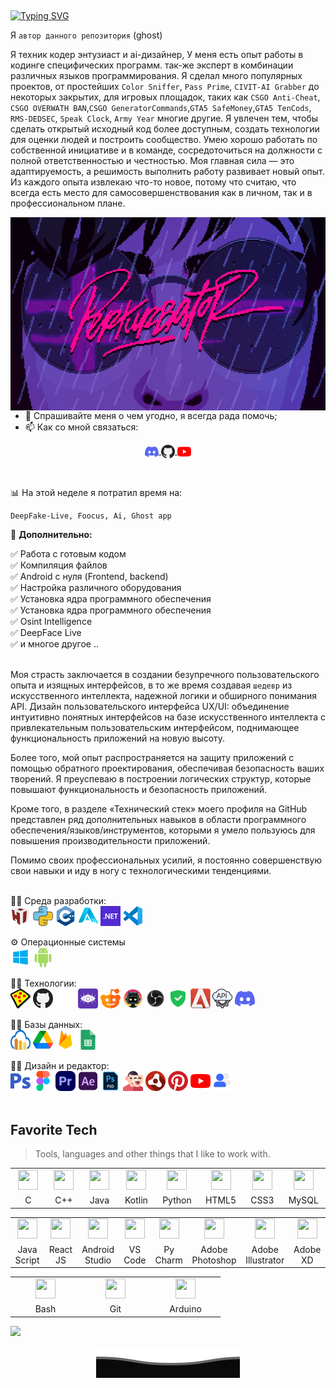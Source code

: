 ## 
[![Typing SVG](https://readme-typing-svg.demolab.com/?font=Fira+Code&pause=1000&width=435&lines=Hi+%F0%9F%91%8B%2C+I%27m+Kona+Skidrow;Developer:+%7C+Sirocco+Company)](https://git.io/typing-svg)


Я `автор данного репозитория` (ghost)

Я техник кодер энтузиаст и ai-дизайнер,
У меня есть опыт работы в кодинге специфических программ. так-же эксперт в комбинации различных языков программирования. Я сделал много популярных проектов, от простейших `Color Sniffer`, `Pass Prime`, `CIVIT-AI Grabber` до некоторых закрытих, для игровых площадок, таких как `CSGO Anti-Cheat`, `CSGO OVERWATH BAN`,`CSGO GeneratorCommands`,`GTA5 SafeMoney`,`GTA5 TenCods`, `RMS-DEDSEC`, `Speak Clock`, `Army Year` многие другие. Я увлечен тем, чтобы сделать открытый исходный код более доступным, создать технологии для оценки людей и построить сообщество. Умею хорошо работать по собственной инициативе и в команде, сосредоточиться на должности с полной ответственностью и честностью. Моя главная сила — это адаптируемость, а решимость выполнить работу развивает новый опыт. Из каждого опыта извлекаю что-то новое, потому что считаю, что всегда есть место для самосовершенствования как в личном, так и в профессиональном плане.

   <img align="right" alt="GIF" src="https://github.com/KonaSkidrow/KonaSkidrow/blob/main/img/retro1.gif?raw=true" width="545" height="309" />

- 💬 Спрашивайте меня о чем угодно, я всегда рада помочь;
- 📫 Как со мной связаться: 

<p align="center">
<a href="https://discordapp.com/users/732234117982191660/">
<img align="center" alt="Discord| Discord" width="22px" src="https://github.com/KonaSkidrow/Sirocco/blob/main/Icon%20Added/discord.png?raw=true" /> 
</a> 
</a> 
<a href="https://github.com/KonaSkidrow"><img align="center" alt="GitHub" width="22px" src="https://github.com/KonaSkidrow/Sirocco/blob/main/Icon%20Added/github%20(1).png?raw=true" />
</a>
</a> <a href="https://www.youtube.com/@verdictdiablo2927"><img align="center" alt="GitHub" width="22px" src="https://github.com/KonaSkidrow/Sirocco/blob/main/Icon%20Design/youtube.png?raw=true" />
</a>
</p>






<br/>
<p>
📊 На этой неделе я потратил время на:

```text
DeepFake-Live, Foocus, Ai, Ghost app
```


🚧 **Дополнительно:**

✅  Работа с готовым кодом<br/>
✅  Компиляция файлов<br/>
✅  Android с нуля (Frontend, backend)<br/>
✅  Настройка различного оборудования<br/>
✅  Установка ядра программного обеспечения<br/>
✅  Установка ядра программного обеспечения<br/>
✅  Osint Intelligence<br/>
✅  DeepFace Live<br/>
✅  и многое другое ..<br/>
<br/>



Моя страсть заключается в создании безупречного пользовательского опыта и изящных интерфейсов, в то же время создавая `шедевр` из искусственного интеллекта, надежной логики и обширного понимания API. 
Дизайн пользовательского интерфейса UX/UI: объединение интуитивно понятных интерфейсов на базе искусственного интеллекта с привлекательным пользовательским интерфейсом, поднимающее функциональность приложений на новую высоту.
<br/>

Более того, мой опыт распространяется на защиту приложений с помощью обратного проектирования, обеспечивая безопасность ваших творений. Я преуспеваю в построении логических структур, которые повышают функциональность и безопасность приложений.
<br/>

Кроме того, в разделе «Технический стек» моего профиля на GitHub представлен ряд дополнительных навыков в области программного обеспечения/языков/инструментов, которыми я умело пользуюсь для повышения производительности приложений.
<br/>

Помимо своих профессиональных усилий, я постоянно совершенствую свои навыки и иду в ногу с технологическими тенденциями.
<br/>
<br/>


<p>
👨‍💻 Среда разработки:
<br/>
<img src="https://github.com/KonaSkidrow/Sirocco/blob/main/Icon%20App/Hiza.png?raw=true" width="32" height="32"> 
<img src="https://github.com/KonaSkidrow/Sirocco/blob/main/Icon%20App/python.png?raw=true" width="32" height="32"> 
<img src="https://github.com/KonaSkidrow/Sirocco/blob/main/Icon%20App/c-.png?raw=true" width="32" height="32"> 
<img src="https://github.com/KonaSkidrow/Sirocco/blob/main/Icon%20App/ag.png?raw=true" width="32" height="32"> 
<img src="https://github.com/KonaSkidrow/Sirocco/blob/main/Icon%20App/dotnet.png?raw=true" width="32" height="32"> 
<img src="https://github.com/KonaSkidrow/Sirocco/blob/main/Icon%20App/vscode.png?raw=true" width="32" height="32"> 
<br/>



<p>
⚙️ Операционные системы
<br/>
<img src="https://github.com/KonaSkidrow/Sirocco/blob/main/Icon%20Added/windows.png?raw=true" width="32" height="32"> 
<img src="https://github.com/KonaSkidrow/Sirocco/blob/main/Icon%20App/android.png?raw=true" width="32" height="32"> 



<p>
👨‍💻 Технологии:
<br/>
<img src="https://github.com/KonaSkidrow/Sirocco/blob/main/Icon%20Added/Start0.png?raw=true" width="32" height="32"> 
<img src="https://github.com/KonaSkidrow/Sirocco/blob/main/Icon%20Added/github%20(1).png?raw=true" width="32" height="32"> 
<img src="https://github.com/KonaSkidrow/Sirocco/blob/main/Icon%20Added/Venator.png?raw=true" width="32" height="32"> 
<img src="https://github.com/KonaSkidrow/Sirocco/blob/main/Icon%20Added/eye.png?raw=true" width="32" height="32"> 
<img src="https://github.com/KonaSkidrow/Sirocco/blob/main/Icon%20Added/reddit.png?raw=true" width="32" height="32"> 

<img src="https://github.com/KonaSkidrow/Sirocco/blob/main/Icon%20Added/app%20(1).png?raw=true" width="32" height="32"> 
<img src="https://github.com/KonaSkidrow/Sirocco/blob/main/Icon%20Added/obs.png?raw=true" width="32" height="32"> 
<img src="https://github.com/KonaSkidrow/Sirocco/blob/main/Icon%20Added/shield.png?raw=true" width="32" height="32"> 
<img src="https://github.com/KonaSkidrow/Sirocco/blob/main/Icon%20Added/app.png?raw=true" width="32" height="32"> 
<img src="https://github.com/KonaSkidrow/Sirocco/blob/main/Icon%20App/api%20(1).png?raw=true" width="32" height="32"> 
<img src="https://github.com/KonaSkidrow/Sirocco/blob/main/Icon%20Added/discord.png?raw=true" width="32" height="32"> 
<br/>


<p>
👨‍💻 Базы данных:
<br/>
<img src="https://raw.githubusercontent.com/KonaSkidrow/Sirocco/75518b0f444906eb8871f8c6ff5e86a4db1fb776/Icon%20Base/cloudinary.svg" width="32" height="32"> 
<img src="https://github.com/KonaSkidrow/Sirocco/blob/main/Icon%20Base/google-drive.png?raw=true" width="32" height="32"> 
<img src="https://github.com/KonaSkidrow/Sirocco/blob/main/Icon%20Base/icons8-firebase-64.png?raw=true" width="32" height="32"> 
<img src="https://github.com/KonaSkidrow/Sirocco/blob/main/Icon%20Base/sheets.png?raw=true" width="32" height="32"> 
<br/>



<p>
👨‍💻 Дизайн и редактор:
<br/>
<img src="https://github.com/KonaSkidrow/Sirocco/blob/main/Icon%20Design/adobe-photoshop.png?raw=true" width="32" height="32"> 
<img src="https://github.com/KonaSkidrow/Sirocco/blob/main/Icon%20Design/figma.png?raw=true" width="32" height="32"> 
<img src="https://github.com/KonaSkidrow/Sirocco/blob/main/Icon%20Design/premiere-pro.png?raw=true" width="32" height="32"> 
<img src="https://github.com/KonaSkidrow/Sirocco/blob/main/Icon%20Design/after-effects.png?raw=true" width="32" height="32"> 
<img src="https://github.com/KonaSkidrow/Sirocco/blob/main/Icon%20Design/photoshop.png?raw=true" width="32" height="32"> 
<img src="https://github.com/KonaSkidrow/Sirocco/blob/main/Icon%20Design/mask.png?raw=true" width="32" height="32"> 
<img src="https://github.com/KonaSkidrow/Sirocco/blob/main/Icon%20Design/air.png?raw=true" width="32" height="32"> 
<img src="https://github.com/KonaSkidrow/Sirocco/blob/main/Icon%20Design/pinterest.png?raw=true" width="32" height="32"> 
<img src="https://github.com/KonaSkidrow/Sirocco/blob/main/Icon%20Design/youtube.png?raw=true" width="32" height="32"> 
<img src="https://github.com/KonaSkidrow/Sirocco/blob/main/Icon%20Design/group.png?raw=true" width="32" height="32"> 
<br/>
<br/>






<h2 align="left" id="mahmud0808-tech">Favorite Tech</h2>

> Tools, languages and other things that I like to work with.

<table>
  <tr>
    <td align="center" width="98">
      <a href="#mahmud0808-tech">
        <img src="https://skillicons.dev/icons?i=c" width="32" height="32" alt="" />
      </a>
    </td>
    <td align="center" width="98">
      <a href="#mahmud0808-tech">
        <img src="https://skillicons.dev/icons?i=cpp" width="32" height="32" alt="" />
      </a>
    </td>
    <td align="center" width="98">
      <a href="#mahmud0808-tech">
        <img src="https://skillicons.dev/icons?i=java" width="32" height="32" alt="" />
      </a>
    </td>
    <td align="center" width="98">
      <a href="#mahmud0808-tech">
        <img src="https://skillicons.dev/icons?i=kotlin" width="32" height="32" alt="" />
      </a>
    </td>
    <td align="center" width="98">
      <a href="#mahmud0808-tech">
        <img src="https://skillicons.dev/icons?i=py" width="32" height="32" alt="" />
      </a>
    </td>
    <td align="center" width="98">
      <a href="#mahmud0808-tech">
        <img src="https://skillicons.dev/icons?i=html" width="32" height="32" alt="" />
      </a>
    </td>
    <td align="center" width="98">
      <a href="#mahmud0808-tech">
        <img src="https://skillicons.dev/icons?i=css" width="32" height="32" alt="" />
      </a>
    </td>
    <td align="center" width="98">
      <a href="#mahmud0808-tech">
        <img src="https://skillicons.dev/icons?i=mysql" width="32" height="32" alt="" />
      </a>
    </td>
  </tr>
  <tr>
    <td align="center" width="98">
      C
    </td>
    <td align="center" width="98">
      C++
    </td>
    <td align="center" width="98">
      Java
    </td>
    <td align="center" width="98">
      Kotlin
    </td>
    <td align="center" width="98">
      Python
    </td>
    <td align="center" width="98">
      HTML5
    </td>
    <td align="center" width="98">
      CSS3
    </td>
    <td align="center" width="98">
      MySQL
    </td>
  </tr>
</table>


<table>
  <tr>
    <td align="center" width="98">
      <a href="#mahmud0808-tech">
        <img src="https://skillicons.dev/icons?i=js" width="32" height="32" alt="" />
      </a>
    </td>
    <td align="center" width="98">
      <a href="#mahmud0808-tech">
        <img src="https://skillicons.dev/icons?i=react" width="32" height="32" alt="" />
      </a>
    </td>
    <td align="center" width="98">
      <a href="#mahmud0808-tech">
        <img src="https://skillicons.dev/icons?i=androidstudio" width="32" height="32" alt="" />
      </a>
    </td>
    <td align="center" width="98">
      <a href="#mahmud0808-tech">
        <img src="https://skillicons.dev/icons?i=vscode" width="32" height="32" alt="" />
      </a>
    </td>
    <td align="center" width="98">
      <a href="#mahmud0808-tech">
        <img src="https://cdn.jsdelivr.net/gh/devicons/devicon/icons/pycharm/pycharm-original.svg" width="32" height="32" alt="" />
      </a>
    </td>
    <td align="center" width="98">
      <a href="#mahmud0808-tech">
        <img src="https://skillicons.dev/icons?i=ps" width="32" height="32" alt="" />
      </a>
    </td>
    <td align="center" width="98">
      <a href="#mahmud0808-tech">
        <img src="https://skillicons.dev/icons?i=ai" width="32" height="32" alt="" />
      </a>
    </td>
    <td align="center" width="98">
      <a href="#mahmud0808-tech">
        <img src="https://skillicons.dev/icons?i=xd" width="32" height="32" alt="" />
      </a>
    </td>
  </tr>

  <tr>
    <td align="center" width="98">
      Java<br>Script
    </td>
    <td align="center" width="98">
      React<br>JS
    </td>
    <td align="center" width="98">
      Android<br>Studio
    </td>
    <td align="center" width="98">
      VS<br>Code
    </td>
    <td align="center" width="98">
      Py<br>Charm
    </td>
    <td align="center" width="98">
      Adobe<br>Photoshop
    </td>
    <td align="center" width="98">
      Adobe<br>Illustrator
    </td>
    <td align="center" width="98">
      Adobe<br>XD
    </td>
  </tr>
  </table>


<table>
  <tr>
    <td align="center" width="98">
      <a href="#mahmud0808-tech">
        <img src="https://skillicons.dev/icons?i=bash" width="32" height="32" alt="" />
      </a>
    </td>
    <td align="center" width="98">
      <a href="#mahmud0808-tech">
        <img src="https://skillicons.dev/icons?i=git" width="32" height="32" alt="" />
      </a>
    </td>
    <td align="center" width="98">
      <a href="#mahmud0808-tech">
        <img src="https://skillicons.dev/icons?i=arduino" width="32" height="32" alt="" />
      </a>
    </td>
  </tr>
  <tr>
    <td align="center" width="98">
      Bash
    </td>
    <td align="center" width="98">
      Git
    </td>
    <td align="center" width="98">
      Arduino
    </td>
  </tr>
  </table>












































![](https://komarev.com/ghpvc/?username=KonaSkidrow)
</p>














<p align="center">
        <img src="https://raw.githubusercontent.com/KonaSkidrow/KonaSkidrow/9f36bb51058da06e9fd790ef2fc65d71a1bb733e/img/Bottom.svg" alt="Github Stats" />
</p>